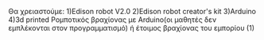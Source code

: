 Θα χρειαστούμε:
1)Edison robot V2.0
2)Edison robot creator's kit
3)Arduino
4)3d printed Ρομποτικός βραχίονας με Arduino(οι μαθητές δεν εμπλέκονται στον προγραμματισμό) ή έτοιμος βραχίονας του εμπορίου (1)
